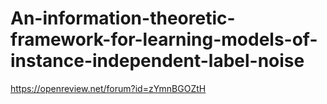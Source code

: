 # An-information-theoretic-framework-for-learning-models-of-instance-independent-label-noise
https://openreview.net/forum?id=zYmnBGOZtH
